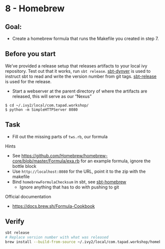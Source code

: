 # 8 - Homebrew

## Goal:

* Create a homebrew formula that runs the Makefile you created in step 7. 

## Before you start

We’ve provided a release setup that releases artifacts to your local ivy repository. Test out that it works, run `sbt release`. [sbt-dynver](https://github.com/dwijnand/sbt-dynver) is used to instruct sbt to read and write the version number from git tags. [sbt-release](https://github.com/dwijnand/sbt-dynver) is used for the release.

* Start a webserver at the parent directory of where the artifacts are released, this will serve as our “Nexus”

```
$ cd ~/.ivy2/local/com.tapad.workshop/
$ python -m SimpleHTTPServer 8080
``` 

## Task

* Fill out the missing parts of `tws.rb`, our formula

Hints

* See https://github.com/Homebrew/homebrew-core/blob/master/Formula/exa.rb for an example formula, ignore the bottle block
* Use `http://localhost:8080` for the URL, point it to the zip with the makefile
* Bind `homebrewFormulaChecksum` in sbt, see [sbt-homebrew](https://github.com/Tapad/sbt-homebrew)
  * Ignore anything that has to do with pushing to git

Official documentation

* https://docs.brew.sh/Formula-Cookbook

## Verify

```bash
sbt release
# Replace version number with what was released
brew install --build-from-source ~/.ivy2/local/com.tapad.workshop/homebrew/0.0.4/formulaes/tws.rb
```

